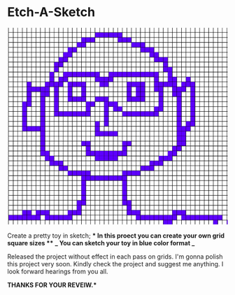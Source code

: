 # Etch-A-Sketch

<img src="images/sketch.png" width="600px" height="450px"></img>

Create a pretty toy in sketch;
**\* In this proect you can create your own grid square sizes \*\***
**_ You can sketch your toy in blue color format _**

Released the project without effect in each pass on grids.
I'm gonna polish this project very soon.
Kindly check the project and suggest me anything.
I look forward hearings from you all.

**THANKS FOR YOUR REVEIW.\***
